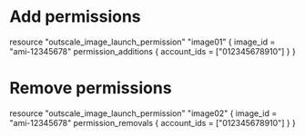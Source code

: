 # Add permissions

resource "outscale_image_launch_permission" "image01" {
	image_id = "ami-12345678"
	permission_additions  {
		account_ids = ["012345678910"]
	}
}

# Remove permissions

resource "outscale_image_launch_permission" "image02" {
	image_id = "ami-12345678"
	permission_removals  {
		account_ids = ["012345678910"]
	}
}